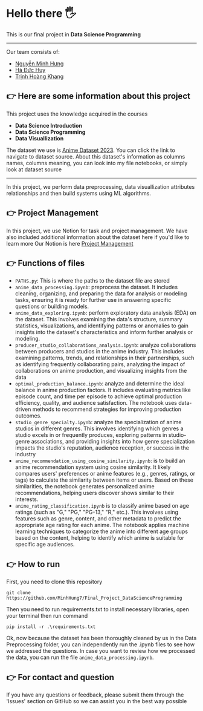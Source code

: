 # Hello there 🖐
This is our final project in **Data Science Programming**

---
Our team consists of:
- [Nguyễn Minh Hưng](https://github.com/MinhHung7)
- [Hà Đức Huy](https://github.com/hahuy2004)
- [Trịnh Hoàng Khang](https://github.com/TrinhHoangKhang)

## 👉 Here are some information about this project
This project uses the knowledge acquired in the courses 
- **Data Science Introduction**
- **Data Science Programming**
- **Data Visuallization**

The dataset we use is [Anime Dataset 2023](https://www.kaggle.com/datasets/dbdmobile/myanimelist-dataset). You can click the link to navigate to dataset source.
About this dataset's information as columns names, columns meaning, you can look into my file notebooks, or simply look at dataset source

---
In this project, we perform data preprocessing, data visuallization attributes relationships and then build systems using ML algorithms.
## 👉 Project Management
In this project, we use Notion for task and project management. We have also included additional information about the dataset here if you'd like to learn more
Our Notion is here [Project Management](https://www.notion.so/Checklist-15ae4d6f3fe280a79661c40ea5f4a8ff)
## 👉 Functions of files
- `PATHS.py`: This is where the paths to the dataset file are stored
- `anime_data_processing.ipynb`: preprocess the dataset. It includes cleaning, organizing, and preparing the data for analysis or modeling tasks, ensuring it is ready for further use in answering specific questions or building models.
- `anime_data_exploring.ipynb`: perform exploratory data analysis (EDA) on the dataset. This involves examining the data's structure, summary statistics, visualizations, and identifying patterns or anomalies to gain insights into the dataset's characteristics and inform further analysis or modeling.
- `producer_studio_collaborations_analysis.ipynb`: analyze collaborations between producers and studios in the anime industry. This includes examining patterns, trends, and relationships in their partnerships, such as identifying frequently collaborating pairs, analyzing the impact of collaborations on anime production, and visualizing insights from the data
- `optimal_production_balance.ipynb`: analyze and determine the ideal balance in anime production factors. It includes evaluating metrics like episode count, and time per episode to achieve optimal production efficiency, quality, and audience satisfaction. The notebook uses data-driven methods to recommend strategies for improving production outcomes.
- `studio_genre_specialty.ipynb`: analyze the specialization of anime studios in different genres. This involves identifying which genres a studio excels in or frequently produces, exploring patterns in studio-genre associations, and providing insights into how genre specialization impacts the studio's reputation, audience reception, or success in the industry
- `anime_recommendation_using_cosine_similarity.ipynb`: is to build an anime recommendation system using cosine similarity. It likely compares users' preferences or anime features (e.g., genres, ratings, or tags) to calculate the similarity between items or users. Based on these similarities, the notebook generates personalized anime recommendations, helping users discover shows similar to their interests.
- `anime_rating_classification.ipynb` is to classify anime based on age ratings (such as "G," "PG," "PG-13," "R," etc.). This involves using features such as genre, content, and other metadata to predict the appropriate age rating for each anime. The notebook applies machine learning techniques to categorize the anime into different age groups based on the content, helping to identify which anime is suitable for specific age audiences.
## 👉 How to run
First, you need to clone this repository
```
git clone https://github.com/MinhHung7/Final_Project_DataScienceProgramming
```
Then you need to run requirements.txt to install necessary libraries, open your terminal then run command
```
pip install -r .\requirements.txt
```
Ok, now because the dataset has been thoroughly cleaned by us in the Data Preprocessing folder, you can independently run the .ipynb files to see how we addressed the questions. In case you want to review how we processed the data, you can run the file `anime_data_processing.ipynb`.
## 👉 For contact and question
If you have any questions or feedback, please submit them through the 'Issues' section on GitHub so we can assist you in the best way possible
